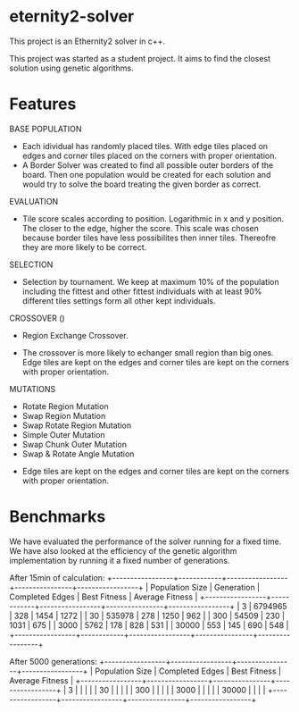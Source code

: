 # eternity2-solver

This project is an Ethernity2 solver in c++.

This project was started as a student project.
It aims to find the closest solution using genetic algorithms.

# Features

BASE POPULATION
- Each idividual has randomly placed tiles. With edge tiles placed on edges
and corner tiles placed on the corners with proper orientation.
- A Border Solver was created to find all possible outer borders of the board.
Then one population would be created for each solution and would try to solve
the board treating the given border as correct.

EVALUATION
- Tile score scales according to position. Logarithmic in x and y position.
The closer to the edge, higher the score. This scale was chosen because
border tiles have less possibilites then inner tiles. Thereofre they are
more likely to be correct.

SELECTION
- Selection by tournament. We keep at maximum 10% of the population including the fittest
and other fittest individuals with at least 90% different tiles settings form all
other kept individuals.

CROSSOVER ()
- Region Exchange Crossover.
* The crossover is more likely to echanger small region than big ones.
Edge tiles are kept on the edges and corner tiles are kept on the corners with proper orientation.

MUTATIONS
- Rotate Region Mutation
- Swap Region Mutation
- Swap Rotate Region Mutation
- Simple Outer Mutation
- Swap Chunk Outer Mutation
- Swap & Rotate Angle Mutation
* Edge tiles are kept on the edges and corner tiles are kept on the corners with proper orientation.

# Benchmarks

We have evaluated the performance of the solver running for a fixed time.
We have also looked at the efficiency of the genetic algorithm implementation by
running it a fixed number of generations.

After 15min of calculation:
+-----------------+------------+-----------------+----------------+-----------------+
| Population Size | Generation | Completed Edges |  Best Fitness  | Average Fitness |
+-----------------+------------+-----------------+----------------+-----------------+
|               3 |    6794965 |             328 |           1454 |            1272 |
|              30 |     535978 |             278 |           1250 |             962 |
|             300 |      54509 |             230 |           1031 |             675 |
|            3000 |       5762 |             178 |            828 |             531 |
|           30000 |        553 |             145 |            690 |             548 |
+-----------------+------------+-----------------+----------------+-----------------+

After 5000 generations:
+-----------------+-----------------+----------------+-----------------+
| Population Size | Completed Edges |  Best Fitness  | Average Fitness |
+-----------------+-----------------+----------------+-----------------+
|               3 |                 |                |                 |
|              30 |                 |                |                 |
|             300 |                 |                |                 |
|            3000 |                 |                |                 |
|           30000 |                 |                |                 |
+-----------------+-----------------+----------------+-----------------+

